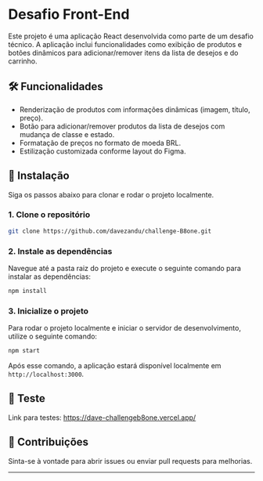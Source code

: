 # Desafio Front-End

Este projeto é uma aplicação React desenvolvida como parte de um desafio técnico. A aplicação inclui funcionalidades como exibição de produtos e botões dinâmicos para adicionar/remover itens da lista de desejos e do carrinho.

## 🛠️ Funcionalidades

- Renderização de produtos com informações dinâmicas (imagem, título, preço).
- Botão para adicionar/remover produtos da lista de desejos com mudança de classe e estado.
- Formatação de preços no formato de moeda BRL.
- Estilização customizada conforme layout do Figma.

## 🚀 Instalação

Siga os passos abaixo para clonar e rodar o projeto localmente.

### 1. Clone o repositório

```bash
git clone https://github.com/davezandu/challenge-B8one.git
```

### 2. Instale as dependências

Navegue até a pasta raiz do projeto e execute o seguinte comando para instalar as dependências:

```bash
npm install
```

### 3. Inicialize o projeto

Para rodar o projeto localmente e iniciar o servidor de desenvolvimento, utilize o seguinte comando:

```bash
npm start
```

Após esse comando, a aplicação estará disponível localmente em `http://localhost:3000`.

## 🧪 Teste

Link para testes: https://dave-challengeb8one.vercel.app/

## 🤝 Contribuições

Sinta-se à vontade para abrir issues ou enviar pull requests para melhorias.

---
